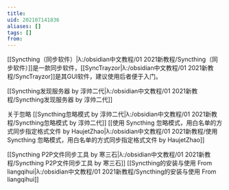 ```yaml
---
title: 
uid: 202107141836
aliases: []
tags: []
from: 
---
```

[[Syncthing（同步软件）|λ:/obsidian中文教程/01 2021新教程/Syncthing（同步软件）]]是一款同步软件，[[SyncTrayzor|λ:/obsidian中文教程/01 2021新教程/SyncTrayzor]]是其GUI软件，建议使用后者便于入门。

[[Syncthing发现服务器 by 淳帅二代|λ:/obsidian中文教程/01 2021新教程/Syncthing发现服务器 by 淳帅二代]]

关于忽略
[[Syncthing忽略模式 by 淳帅二代|λ:/obsidian中文教程/01 2021新教程/Syncthing忽略模式 by 淳帅二代]]
[[使用 Syncthing 忽略模式，用白名单的方式同步指定格式文件 by HaujetZhao|λ:/obsidian中文教程/01 2021新教程/使用 Syncthing 忽略模式，用白名单的方式同步指定格式文件 by HaujetZhao]]


[[Syncthing P2P文件同步工具 by 寒三石|λ:/obsidian中文教程/01 2021新教程/Syncthing P2P文件同步工具 by 寒三石]]
[[Syncthing的安装与使用 From liangqihui|λ:/obsidian中文教程/01 2021新教程/Syncthing的安装与使用 From liangqihui]]
